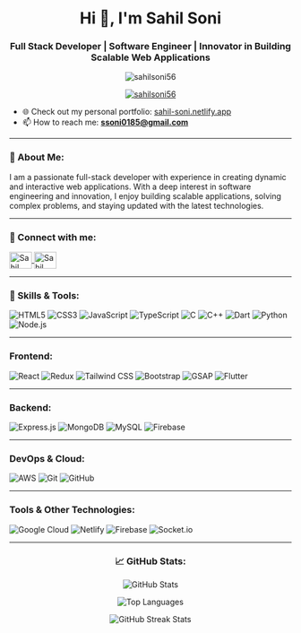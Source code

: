<h1 align="center">Hi 👋, I'm Sahil Soni</h1>
<h3 align="center">Full Stack Developer | Software Engineer | Innovator in Building Scalable Web Applications</h3>

<p align="center">
  <img src="https://komarev.com/ghpvc/?username=sahilsoni56&label=Profile%20views&color=0e75b6&style=flat" alt="sahilsoni56" />
</p>

<p align="center">
  <a href="https://github-profile-trophy.vercel.app/?username=sahilsoni56"><img src="https://github-profile-trophy.vercel.app/?username=sahilsoni56" alt="sahilsoni56" /></a>
</p>

- 🌐 Check out my personal portfolio: [sahil-soni.netlify.app](https://sahil-soni.netlify.app/)
- 📫 How to reach me: **ssoni0185@gmail.com**

---

<h3 align="left">🚀 About Me:</h3>

I am a passionate full-stack developer with experience in creating dynamic and interactive web applications. With a deep interest in software engineering and innovation, I enjoy building scalable applications, solving complex problems, and staying updated with the latest technologies.

---

<h3 align="left">🔗 Connect with me:</h3>
<p align="left">
  <a href="https://www.linkedin.com/in/sahil-soni-9bb928320/" target="blank">
    <img align="center" src="https://raw.githubusercontent.com/rahuldkjain/github-profile-readme-generator/master/src/images/icons/Social/linked-in-alt.svg" alt="Sahil Soni LinkedIn" height="30" width="40" />
  </a>
  <a href="https://leetcode.com/u/sahil9900/" target="blank">
    <img align="center" src="https://raw.githubusercontent.com/rahuldkjain/github-profile-readme-generator/master/src/images/icons/Social/leet-code.svg" alt="Sahil Soni LeetCode" height="30" width="40" />
  </a>
</p>

---

<h3 align="left">💼 Skills & Tools:</h3>

<p align="left">
  <img src="https://img.shields.io/badge/HTML5-E34F26?style=for-the-badge&logo=html5&logoColor=white" alt="HTML5" />
  <img src="https://img.shields.io/badge/CSS3-1572B6?style=for-the-badge&logo=css3&logoColor=white" alt="CSS3" />
  <img src="https://img.shields.io/badge/JavaScript-323330?style=for-the-badge&logo=javascript&logoColor=F7DF1E" alt="JavaScript" />
  <img src="https://img.shields.io/badge/TypeScript-007ACC?style=for-the-badge&logo=typescript&logoColor=white" alt="TypeScript" />
  <img src="https://img.shields.io/badge/C-00599C?style=for-the-badge&logo=c&logoColor=white" alt="C" />
  <img src="https://img.shields.io/badge/C++-00599C?style=for-the-badge&logo=cplusplus&logoColor=white" alt="C++" />
  <img src="https://img.shields.io/badge/Dart-0175C2?style=for-the-badge&logo=dart&logoColor=white" alt="Dart" />
  <img src="https://img.shields.io/badge/Python-3776AB?style=for-the-badge&logo=python&logoColor=white" alt="Python" />
  <img src="https://img.shields.io/badge/Node.js-339933?style=for-the-badge&logo=nodedotjs&logoColor=white" alt="Node.js" />
</p>

---

<h3 align="left">Frontend:</h3>
<p align="left">
  <img src="https://img.shields.io/badge/React-61DAFB?style=for-the-badge&logo=react&logoColor=white" alt="React" />
  <img src="https://img.shields.io/badge/Redux-764ABC?style=for-the-badge&logo=redux&logoColor=white" alt="Redux" />
  <img src="https://img.shields.io/badge/Tailwind_CSS-38B2AC?style=for-the-badge&logo=tailwind-css&logoColor=white" alt="Tailwind CSS" />
  <img src="https://img.shields.io/badge/Bootstrap-7952B3?style=for-the-badge&logo=bootstrap&logoColor=white" alt="Bootstrap" />
  <img src="https://img.shields.io/badge/GSAP-88CE02?style=for-the-badge&logo=gsap&logoColor=white" alt="GSAP" />
  <img src="https://img.shields.io/badge/Flutter-02569B?style=for-the-badge&logo=flutter&logoColor=white" alt="Flutter" />
</p>

---

<h3 align="left">Backend:</h3>
<p align="left">
  <img src="https://img.shields.io/badge/Express.js-000000?style=for-the-badge&logo=express&logoColor=white" alt="Express.js" />
  <img src="https://img.shields.io/badge/MongoDB-47A248?style=for-the-badge&logo=mongodb&logoColor=white" alt="MongoDB" />
  <img src="https://img.shields.io/badge/MySQL-4479A1?style=for-the-badge&logo=mysql&logoColor=white" alt="MySQL" />
  <img src="https://img.shields.io/badge/Firebase-FFCA28?style=for-the-badge&logo=firebase&logoColor=black" alt="Firebase" />
</p>

---

<h3 align="left">DevOps & Cloud:</h3>
<p align="left">
  <img src="https://img.shields.io/badge/AWS-232F3E?style=for-the-badge&logo=amazon-aws&logoColor=white" alt="AWS" />
  <img src="https://img.shields.io/badge/Git-181717?style=for-the-badge&logo=git&logoColor=white" alt="Git" />
  <img src="https://img.shields.io/badge/GitHub-181717?style=for-the-badge&logo=github&logoColor=white" alt="GitHub" />
</p>

---

<h3 align="left">Tools & Other Technologies:</h3>
<p align="left">
  <img src="https://img.shields.io/badge/Google_Cloud-4285F4?style=for-the-badge&logo=google-cloud&logoColor=white" alt="Google Cloud" />
  <img src="https://img.shields.io/badge/Netlify-00C7B7?style=for-the-badge&logo=netlify&logoColor=white" alt="Netlify" />
  <img src="https://img.shields.io/badge/Firebase-FFCA28?style=for-the-badge&logo=firebase&logoColor=black" alt="Firebase" />
  <img src="https://img.shields.io/badge/Socket.io-010101?style=for-the-badge&logo=socket.io&logoColor=white" alt="Socket.io" />
</p>

---

<h3 align="center">📈 GitHub Stats:</h3>

<div align="center">
  <p>
    <img src="https://github-readme-stats.vercel.app/api?username=sahilsoni56&show_icons=true&theme=radical" alt="GitHub Stats" />
  </p>
  <p>
    <img src="https://github-readme-stats.vercel.app/api/top-langs?username=sahilsoni56&show_icons=true&locale=en&layout=compact&theme=radical" alt="Top Languages" />
  </p>
  <p>
    <img src="https://github-readme-streak-stats.herokuapp.com/?user=sahilsoni56&theme=radical" alt="GitHub Streak Stats" />
  </p>
</div>

